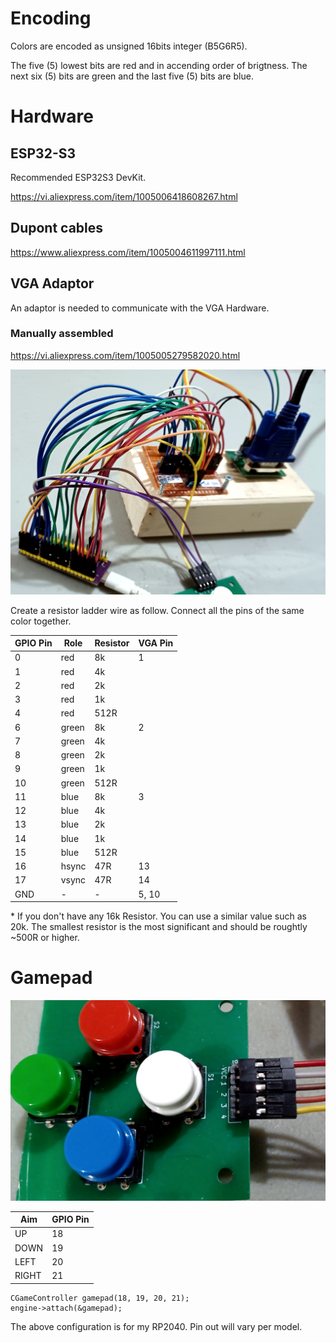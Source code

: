 # Encoding

Colors are encoded as unsigned 16bits integer (B5G6R5).

The five (5) lowest bits are red and in accending order of brigtness. The next six (5) bits are green and the last five (5) bits are blue.


# Hardware

## ESP32-S3

Recommended ESP32S3 DevKit.

https://vi.aliexpress.com/item/1005006418608267.html

## Dupont cables

https://www.aliexpress.com/item/1005004611997111.html


## VGA Adaptor

An adaptor is needed to communicate with the VGA Hardware.



### Manually assembled


https://vi.aliexpress.com/item/1005005279582020.html

![Image](images/20250209_015201-crop.jpg "icon")


Create a resistor ladder wire as follow. Connect all the pins of the same color together.


| GPIO Pin | Role  | Resistor | VGA Pin |
| -------- | ----- | -------- | ------- |
| 0        | red   | 8k       | 1       |
| 1        | red   | 4k       |
| 2        | red   | 2k       |
| 3        | red   | 1k       |
| 4        | red   | 512R     |
| 6        | green | 8k       | 2       |
| 7        | green | 4k       |
| 8        | green | 2k       |
| 9        | green | 1k       |
| 10       | green | 512R     |
| 11       | blue  | 8k       | 3       |
| 12       | blue  | 4k       |
| 13       | blue  | 2k       |
| 14       | blue  | 1k       |
| 15       | blue  | 512R     |
| 16       | hsync | 47R      | 13      |
| 17       | vsync | 47R      | 14      |
| GND      | -     | -        | 5, 10   |

\* If you don't have any 16k Resistor. You can use a similar value such as 20k. The smallest resistor is the most significant and should be roughtly ~500R or higher.





# Gamepad

![Image](images/20241222_072413-crop.jpg "icon")



| Aim   | GPIO Pin |
| ----- | -------- |
| UP    | 18       |
| DOWN  | 19       |
| LEFT  | 20       |
| RIGHT | 21       |

```
CGameController gamepad(18, 19, 20, 21);
engine->attach(&gamepad);
```

The above configuration is for my RP2040. Pin out will vary per model.

